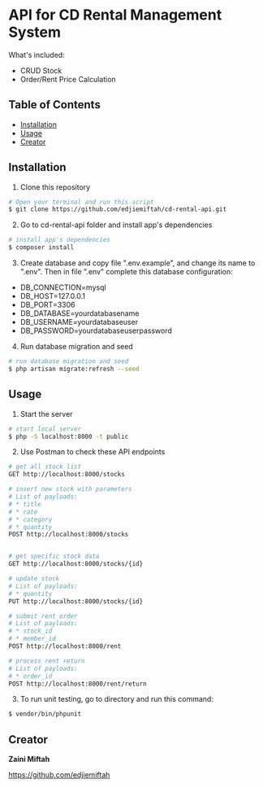 # API for CD Rental Management System
What's included:
* CRUD Stock
* Order/Rent Price Calculation

## Table of Contents

* [Installation](#installation)
* [Usage](#usage)
* [Creator](#creator)


## Installation

1. Clone this repository
``` bash
# Open your terminal and run this script
$ git clone https://github.com/edjiemiftah/cd-rental-api.git
```

2. Go to cd-rental-api folder and install app's dependencies
``` bash
# install app's dependencies
$ composer install

```
3. Create database and copy file ".env.example", and change its name to ".env".
Then in file ".env" complete this database configuration:
* DB_CONNECTION=mysql
* DB_HOST=127.0.0.1
* DB_PORT=3306
* DB_DATABASE=yourdatabasename
* DB_USERNAME=yourdatabaseuser
* DB_PASSWORD=yourdatabaseuserpassword

4. Run database migration and seed
``` bash
# run database migration and seed
$ php artisan migrate:refresh --seed

```

## Usage

1. Start the server
``` bash
# start local server
$ php -S localhost:8000 -t public
```

2. Use Postman to check these API endpoints
``` bash
# get all stock list
GET http://localhost:8000/stocks

# insert new stock with parameters
# List of payloads:
# * title
# * rate
# * category
# * quantity
POST http://localhost:8000/stocks


# get specific stock data
GET http://localhost:8000/stocks/{id}

# update stock
# List of payloads:
# * quantity
PUT http://localhost:8000/stocks/{id}

# submit rent order
# List of payloads:
# * stock_id
# * member_id
POST http://localhost:8000/rent

# process rent return
# List of payloads:
# * order_id
POST http://localhost:8000/rent/return

```

3. To run unit testing, go to directory and run this command:
``` bash
$ vendor/bin/phpunit
```

## Creator

**Zaini Miftah**

<https://github.com/edjiemiftah>
